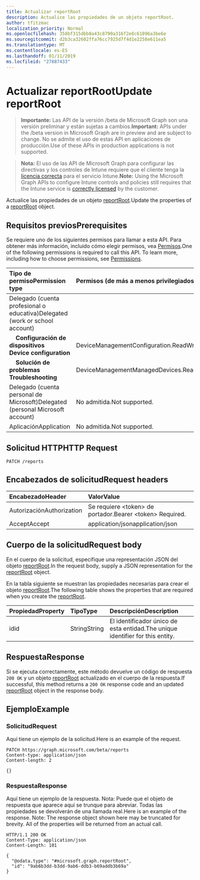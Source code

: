```yaml
---
title: Actualizar reportRoot
description: Actualice las propiedades de un objeto reportRoot.
author: tfitzmac
localization_priority: Normal
ms.openlocfilehash: 358bf315dbb8a43c8790a316f2e8c61896a3be6e
ms.sourcegitcommit: d2b3ca32602ffa76cc7925d7f4d1e2258e611ea5
ms.translationtype: MT
ms.contentlocale: es-ES
ms.lasthandoff: 01/11/2019
ms.locfileid: "27887433"
---
```

# <a name="update-reportroot"></a><span data-ttu-id="b76b0-103">Actualizar reportRoot</span><span class="sxs-lookup"><span data-stu-id="b76b0-103">Update reportRoot</span></span>

> <span data-ttu-id="b76b0-104">**Importante:** Las API de la versión /beta de Microsoft Graph son una versión preliminar y están sujetas a cambios.</span><span class="sxs-lookup"><span data-stu-id="b76b0-104">**Important:** APIs under the /beta version in Microsoft Graph are in preview and are subject to change.</span></span> <span data-ttu-id="b76b0-105">No se admite el uso de estas API en aplicaciones de producción.</span><span class="sxs-lookup"><span data-stu-id="b76b0-105">Use of these APIs in production applications is not supported.</span></span>

> <span data-ttu-id="b76b0-106">**Nota:** El uso de las API de Microsoft Graph para configurar las directivas y los controles de Intune requiere que el cliente tenga la [licencia correcta](https://go.microsoft.com/fwlink/?linkid=839381) para el servicio Intune.</span><span class="sxs-lookup"><span data-stu-id="b76b0-106">**Note:** Using the Microsoft Graph APIs to configure Intune controls and policies still requires that the Intune service is [correctly licensed](https://go.microsoft.com/fwlink/?linkid=839381) by the customer.</span></span>

<span data-ttu-id="b76b0-107">Actualice las propiedades de un objeto [reportRoot](../resources/intune-shared-reportroot.md).</span><span class="sxs-lookup"><span data-stu-id="b76b0-107">Update the properties of a [reportRoot](../resources/intune-shared-reportroot.md) object.</span></span>
## <a name="prerequisites"></a><span data-ttu-id="b76b0-108">Requisitos previos</span><span class="sxs-lookup"><span data-stu-id="b76b0-108">Prerequisites</span></span>
<span data-ttu-id="b76b0-p102">Se requiere uno de los siguientes permisos para llamar a esta API. Para obtener más información, incluido cómo elegir permisos, vea [Permisos](/graph/permissions-reference).</span><span class="sxs-lookup"><span data-stu-id="b76b0-p102">One of the following permissions is required to call this API. To learn more, including how to choose permissions, see [Permissions](/graph/permissions-reference).</span></span>

|<span data-ttu-id="b76b0-111">Tipo de permiso</span><span class="sxs-lookup"><span data-stu-id="b76b0-111">Permission type</span></span>|<span data-ttu-id="b76b0-112">Permisos (de más a menos privilegiados)</span><span class="sxs-lookup"><span data-stu-id="b76b0-112">Permissions (from most to least privileged)</span></span>|
|:---|:---|
|<span data-ttu-id="b76b0-113">Delegado (cuenta profesional o educativa)</span><span class="sxs-lookup"><span data-stu-id="b76b0-113">Delegated (work or school account)</span></span>||
| <span data-ttu-id="b76b0-114">&nbsp; &nbsp; **Configuración de dispositivos**</span><span class="sxs-lookup"><span data-stu-id="b76b0-114">&nbsp; &nbsp; **Device configuration**</span></span> | <span data-ttu-id="b76b0-115">DeviceManagementConfiguration.ReadWrite.All</span><span class="sxs-lookup"><span data-stu-id="b76b0-115">DeviceManagementConfiguration.ReadWrite.All</span></span>|
| <span data-ttu-id="b76b0-116">&nbsp; &nbsp; **Solución de problemas**</span><span class="sxs-lookup"><span data-stu-id="b76b0-116">&nbsp; &nbsp; **Troubleshooting**</span></span> | <span data-ttu-id="b76b0-117">DeviceManagementManagedDevices.ReadWrite.All</span><span class="sxs-lookup"><span data-stu-id="b76b0-117">DeviceManagementManagedDevices.ReadWrite.All</span></span>|
|<span data-ttu-id="b76b0-118">Delegado (cuenta personal de Microsoft)</span><span class="sxs-lookup"><span data-stu-id="b76b0-118">Delegated (personal Microsoft account)</span></span>|<span data-ttu-id="b76b0-119">No admitida.</span><span class="sxs-lookup"><span data-stu-id="b76b0-119">Not supported.</span></span>|
|<span data-ttu-id="b76b0-120">Aplicación</span><span class="sxs-lookup"><span data-stu-id="b76b0-120">Application</span></span>|<span data-ttu-id="b76b0-121">No admitida.</span><span class="sxs-lookup"><span data-stu-id="b76b0-121">Not supported.</span></span>|

## <a name="http-request"></a><span data-ttu-id="b76b0-122">Solicitud HTTP</span><span class="sxs-lookup"><span data-stu-id="b76b0-122">HTTP Request</span></span>
<!-- {
  "blockType": "ignored"
}
-->
``` http
PATCH /reports
```

## <a name="request-headers"></a><span data-ttu-id="b76b0-123">Encabezados de solicitud</span><span class="sxs-lookup"><span data-stu-id="b76b0-123">Request headers</span></span>
|<span data-ttu-id="b76b0-124">Encabezado</span><span class="sxs-lookup"><span data-stu-id="b76b0-124">Header</span></span>|<span data-ttu-id="b76b0-125">Valor</span><span class="sxs-lookup"><span data-stu-id="b76b0-125">Value</span></span>|
|:---|:---|
|<span data-ttu-id="b76b0-126">Autorización</span><span class="sxs-lookup"><span data-stu-id="b76b0-126">Authorization</span></span>|<span data-ttu-id="b76b0-127">Se requiere &lt;token&gt; de portador.</span><span class="sxs-lookup"><span data-stu-id="b76b0-127">Bearer &lt;token&gt; Required.</span></span>|
|<span data-ttu-id="b76b0-128">Accept</span><span class="sxs-lookup"><span data-stu-id="b76b0-128">Accept</span></span>|<span data-ttu-id="b76b0-129">application/json</span><span class="sxs-lookup"><span data-stu-id="b76b0-129">application/json</span></span>|

## <a name="request-body"></a><span data-ttu-id="b76b0-130">Cuerpo de la solicitud</span><span class="sxs-lookup"><span data-stu-id="b76b0-130">Request body</span></span>
<span data-ttu-id="b76b0-131">En el cuerpo de la solicitud, especifique una representación JSON del objeto [reportRoot](../resources/intune-shared-reportroot.md).</span><span class="sxs-lookup"><span data-stu-id="b76b0-131">In the request body, supply a JSON representation for the [reportRoot](../resources/intune-shared-reportroot.md) object.</span></span>

<span data-ttu-id="b76b0-132">En la tabla siguiente se muestran las propiedades necesarias para crear el objeto [reportRoot](../resources/intune-shared-reportroot.md).</span><span class="sxs-lookup"><span data-stu-id="b76b0-132">The following table shows the properties that are required when you create the [reportRoot](../resources/intune-shared-reportroot.md).</span></span>

|<span data-ttu-id="b76b0-133">Propiedad</span><span class="sxs-lookup"><span data-stu-id="b76b0-133">Property</span></span>|<span data-ttu-id="b76b0-134">Tipo</span><span class="sxs-lookup"><span data-stu-id="b76b0-134">Type</span></span>|<span data-ttu-id="b76b0-135">Descripción</span><span class="sxs-lookup"><span data-stu-id="b76b0-135">Description</span></span>|
|:---|:---|:---|
|<span data-ttu-id="b76b0-136">id</span><span class="sxs-lookup"><span data-stu-id="b76b0-136">id</span></span>|<span data-ttu-id="b76b0-137">String</span><span class="sxs-lookup"><span data-stu-id="b76b0-137">String</span></span>|<span data-ttu-id="b76b0-138">El identificador único de esta entidad.</span><span class="sxs-lookup"><span data-stu-id="b76b0-138">The unique identifier for this entity.</span></span>|



## <a name="response"></a><span data-ttu-id="b76b0-139">Respuesta</span><span class="sxs-lookup"><span data-stu-id="b76b0-139">Response</span></span>
<span data-ttu-id="b76b0-140">Si se ejecuta correctamente, este método devuelve un código de respuesta `200 OK` y un objeto [reportRoot](../resources/intune-shared-reportroot.md) actualizado en el cuerpo de la respuesta.</span><span class="sxs-lookup"><span data-stu-id="b76b0-140">If successful, this method returns a `200 OK` response code and an updated [reportRoot](../resources/intune-shared-reportroot.md) object in the response body.</span></span>

## <a name="example"></a><span data-ttu-id="b76b0-141">Ejemplo</span><span class="sxs-lookup"><span data-stu-id="b76b0-141">Example</span></span>
### <a name="request"></a><span data-ttu-id="b76b0-142">Solicitud</span><span class="sxs-lookup"><span data-stu-id="b76b0-142">Request</span></span>
<span data-ttu-id="b76b0-143">Aquí tiene un ejemplo de la solicitud.</span><span class="sxs-lookup"><span data-stu-id="b76b0-143">Here is an example of the request.</span></span>
``` http
PATCH https://graph.microsoft.com/beta/reports
Content-type: application/json
Content-length: 2

{}
```

### <a name="response"></a><span data-ttu-id="b76b0-144">Respuesta</span><span class="sxs-lookup"><span data-stu-id="b76b0-144">Response</span></span>
<span data-ttu-id="b76b0-p103">Aquí tiene un ejemplo de la respuesta. Nota: Puede que el objeto de respuesta que aparece aquí se trunque para abreviar. Todas las propiedades se devolverán de una llamada real.</span><span class="sxs-lookup"><span data-stu-id="b76b0-p103">Here is an example of the response. Note: The response object shown here may be truncated for brevity. All of the properties will be returned from an actual call.</span></span>
``` http
HTTP/1.1 200 OK
Content-Type: application/json
Content-Length: 101

{
  "@odata.type": "#microsoft.graph.reportRoot",
  "id": "9ab6b3dd-b3dd-9ab6-ddb3-b69addb3b69a"
}
```



